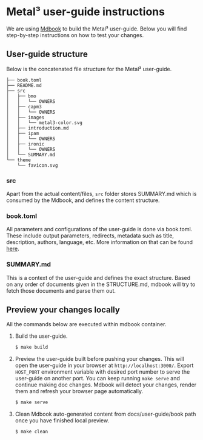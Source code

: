# Metal³ user-guide instructions

We are using [Mdbook](https://github.com/rust-lang/mdBook) to build the
Metal³ user-guide. Below you will find step-by-step instructions on how
to test your changes.

## User-guide structure

Below is the concatenated file structure for the Metal³ user-guide.

```shell
├── book.toml
├── README.md
├── src
│   ├── bmo
│   │   └── OWNERS
│   ├── capm3
│   │   └── OWNERS
│   ├── images
│   │   └── metal3-color.svg
│   ├── introduction.md
│   ├── ipam
│   │   └── OWNERS
│   ├── ironic
│   │   └── OWNERS
│   └── SUMMARY.md
└── theme
    └── favicon.svg
```

### src

Apart from the actual content/files, `src` folder stores SUMMARY.md which
is consumed by the Mdbook, and defines the content structure.

### book.toml

All parameters and configurations of the user-guide is done via book.toml.
These include output parameters, redirects, metadata such as title,
description, authors, language, etc. More information on that can be found
[here](https://rust-lang.github.io/mdBook/format/config.html).

### SUMMARY.md

This is a context of the user-guide and defines the exact structure.
Based on any order of documents given in the STRUCTURE.md, mdbook will
try to fetch those documents and parse them out.

## Preview your changes locally

All the commands below are executed within mdbook container.

1. Build the user-guide.

    ```bash
    $ make build
    ```

1. Preview the user-guide built before pushing your changes. This will open the
    user-guide in your browser at `http://localhost:3000/`. Export `HOST_PORT`
    environment variable with desired port number to serve the user-guide on another
    port. You can keep running `make serve` and continue making doc changes. Mdbook
    will detect your changes, render them and refresh your browser page automatically.

    ```bash
    $ make serve
    ```

1. Clean Mdbook auto-generated content from docs/user-guide/book path once you
    have finished local preview.

    ```bash
    $ make clean
    ```